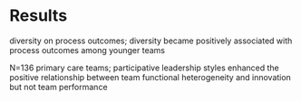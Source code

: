 # Results

diversity on process outcomes; diversity became positively associated with process outcomes among younger teams

N=136 primary care teams; participative leadership styles enhanced the positive relationship between team functional heterogeneity and innovation but not team performance